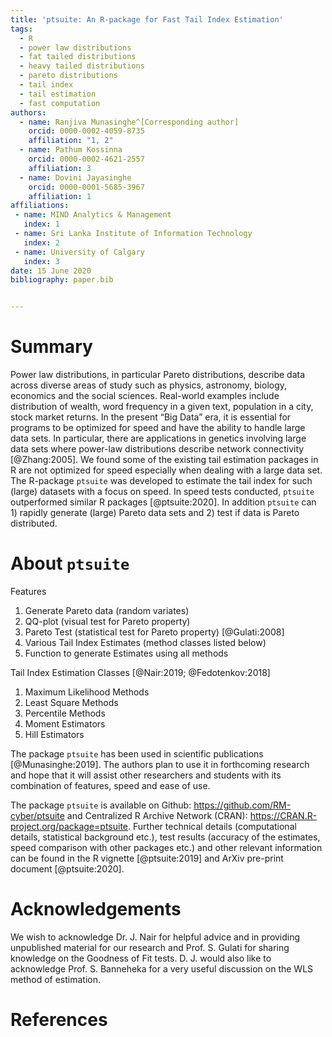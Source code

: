 ```yaml
---
title: 'ptsuite: An R-package for Fast Tail Index Estimation'
tags:
  - R
  - power law distributions
  - fat tailed distributions
  - heavy tailed distributions
  - pareto distributions
  - tail index
  - tail estimation
  - fast computation 
authors:
  - name: Ranjiva Munasinghe^[Corresponding author]
    orcid: 0000-0002-4059-8735
    affiliation: "1, 2" 
  - name: Pathum Kossinna 
    orcid: 0000-0002-4621-2557
    affiliation: 3
  - name: Dovini Jayasinghe
    orcid: 0000-0001-5685-3967 
    affiliation: 1
affiliations:
 - name: MIND Analytics & Management
   index: 1
 - name: Sri Lanka Institute of Information Technology
   index: 2
 - name: University of Calgary
   index: 3
date: 15 June 2020
bibliography: paper.bib


---
```


# Summary

Power law distributions, in particular Pareto distributions, describe data across diverse areas of study such as physics, astronomy, biology, economics and the social sciences. Real-world examples include distribution of wealth, word frequency in a given text, population in a city, stock market returns. In the present “Big Data” era, it is essential for programs to be optimized for speed and have the ability to handle large data sets. In particular, there are applications in genetics involving large data sets where power-law distributions describe network connectivity [@Zhang:2005]. We found some of the existing tail estimation packages in R are not optimized for speed especially when dealing with a large data set. The R-package `ptsuite` was developed to estimate the tail index for such (large) datasets with a focus on speed. In speed tests conducted, `ptsuite` outperformed similar R packages [@ptsuite:2020]. In addition `ptsuite` can 1) rapidly generate (large) Pareto data sets and 2) test if data is Pareto distributed. 

# About `ptsuite`

Features

1. Generate Pareto data (random variates)
2. QQ-plot (visual test for Pareto property)
3. Pareto Test (statistical test for Pareto property) [@Gulati:2008]
4. Various Tail Index Estimates (method classes listed below)
5. Function to generate Estimates using all methods 

Tail Index Estimation Classes [@Nair:2019; @Fedotenkov:2018]
 
1. Maximum Likelihood Methods
2. Least Square Methods 
3. Percentile Methods
4. Moment Estimators
5. Hill Estimators

The package `ptsuite` has been used in scientific publications [@Munasinghe:2019]. The authors plan to use it in forthcoming research and hope that it will assist other researchers and students with its combination of features, speed and ease of use.

The package `ptsuite` is available on Github: https://github.com/RM-cyber/ptsuite and Centralized R Archive Network (CRAN): https://CRAN.R-project.org/package=ptsuite. Further technical details (computational details, statistical background etc.), test results (accuracy of the estimates, speed comparison with other packages etc.) and other relevant information can be found in the R vignette [@ptsuite:2019] and ArXiv pre-print document [@ptsuite:2020].

# Acknowledgements

We wish to acknowledge Dr. J. Nair for helpful advice and in providing unpublished material for our research and Prof. S. Gulati for sharing knowledge on the Goodness of Fit tests. D. J. would also like to acknowledge Prof. S. Banneheka for a very useful discussion on the WLS method of estimation. 


# References
